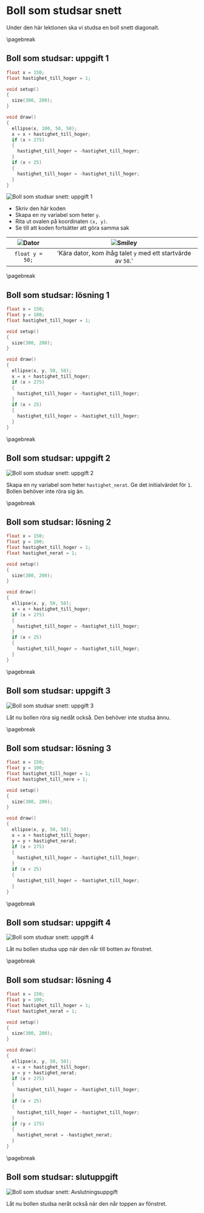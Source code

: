 # Boll som studsar snett

Under den här lektionen ska vi studsa en boll snett diagonalt.

\pagebreak

## Boll som studsar: uppgift 1

```c++
float x = 150;
float hastighet_till_hoger = 1;

void setup()
{
  size(300, 200);
}

void draw()
{
  ellipse(x, 100, 50, 50);
  x = x + hastighet_till_hoger;
  if (x > 275)
  {
    hastighet_till_hoger = -hastighet_till_hoger;
  }
  if (x < 25)
  {
    hastighet_till_hoger = -hastighet_till_hoger;
  }
}
```

![Boll som studsar snett: uppgift 1](bollen_som_studsar_snett_1.png)

 * Skriv den här koden
 * Skapa en ny variabel som heter `y`.
 * Rita ut ovalen på koordinaten `(x, y)`.
 * Se till att koden fortsätter att göra samma sak

![Dator](EmojiComputer.png) | ![Smiley](EmojiSmiley.png)
:-----------------:|:-----------------------------:
`float y = 50;` | 'Kära dator, kom ihåg talet `y` med ett startvärde av `50`.'

\pagebreak

## Boll som studsar: lösning 1

```c++
float x = 150;
float y = 100;
float hastighet_till_hoger = 1;

void setup()
{
  size(300, 200);
}

void draw()
{
  ellipse(x, y, 50, 50);
  x = x + hastighet_till_hoger;
  if (x > 275)
  {
    hastighet_till_hoger = -hastighet_till_hoger;
  }
  if (x < 25)
  {
    hastighet_till_hoger = -hastighet_till_hoger;
  }
}
```

\pagebreak

## Boll som studsar: uppgift 2

![Boll som studsar snett: uppgift 2](bollen_som_studsar_snett_2.png)

Skapa en ny variabel som heter `hastighet_nerat`.
Ge det initialvärdet för `1`. Bollen behöver inte röra sig än.

\pagebreak

## Boll som studsar: lösning 2

```c++
float x = 150;
float y = 100;
float hastighet_till_hoger = 1;
float hastighet_nerat = 1;

void setup()
{
  size(300, 200);
}

void draw()
{
  ellipse(x, y, 50, 50);
  x = x + hastighet_till_hoger;
  if (x > 275)
  {
    hastighet_till_hoger = -hastighet_till_hoger;
  }
  if (x < 25)
  {
    hastighet_till_hoger = -hastighet_till_hoger;
  }
}
```

\pagebreak

## Boll som studsar: uppgift 3

![Boll som studsar snett: uppgift 3](bollen_som_studsar_snett_3.png)

Låt nu bollen röra sig nedåt också. Den behöver inte studsa ännu.

\pagebreak

## Boll som studsar: lösning 3

```c++
float x = 150;
float y = 100;
float hastighet_till_hoger = 1;
float hastighet_till_nere = 1;

void setup()
{
  size(300, 200);
}

void draw()
{
  ellipse(x, y, 50, 50);
  x = x + hastighet_till_hoger;
  y = y + hastighet_nerat;
  if (x > 275)
  {
    hastighet_till_hoger = -hastighet_till_hoger;
  }
  if (x < 25)
  {
    hastighet_till_hoger = -hastighet_till_hoger;
  }
}
```

\pagebreak

## Boll som studsar: uppgift 4

![Boll som studsar snett: uppgift 4](bollen_som_studsar_snett_4.png)

Låt nu bollen studsa upp när den når till botten av fönstret.

\pagebreak

## Boll som studsar: lösning 4

```c++
float x = 150;
float y = 100;
float hastighet_till_hoger = 1;
float hastighet_nerat = 1;

void setup()
{
  size(300, 200);
}

void draw()
{
  ellipse(x, y, 50, 50);
  x = x + hastighet_till_hoger;
  y = y + hastighet_nerat;
  if (x > 275)
  {
    hastighet_till_hoger = -hastighet_till_hoger;
  }
  if (x < 25)
  {
    hastighet_till_hoger = -hastighet_till_hoger;
  }
  if (y > 175)
  {
    hastighet_nerat = -hastighet_nerat;
  }
}
```

\pagebreak

## Boll som studsar: slutuppgift

![Boll som studsar snett: Avslutningsuppgift](bollen_som_studsar_snett_slutuppgift.png)

Låt nu bollen studsa neråt också när den når toppen av fönstret.
